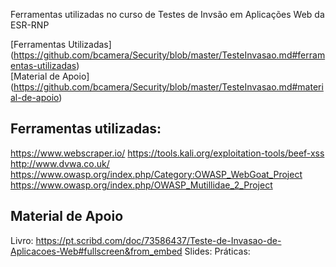 Ferramentas utilizadas no curso de Testes de Invsão em Aplicações Web da ESR-RNP

[Ferramentas Utilizadas] (https://github.com/bcamera/Security/blob/master/TesteInvasao.md#ferramentas-utilizadas)                     
[Material de Apoio] (https://github.com/bcamera/Security/blob/master/TesteInvasao.md#material-de-apoio)

## Ferramentas utilizadas:

https://www.webscraper.io/                                                                                     https://tools.kali.org/exploitation-tools/beef-xss                                                                     http://www.dvwa.co.uk/                                                                                          https://www.owasp.org/index.php/Category:OWASP_WebGoat_Project                                                            https://www.owasp.org/index.php/OWASP_Mutillidae_2_Project


## Material de Apoio
Livro: https://pt.scribd.com/doc/73586437/Teste-de-Invasao-de-Aplicacoes-Web#fullscreen&from_embed
Slides: 
Práticas:
